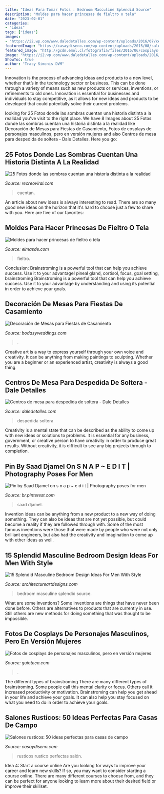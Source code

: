 ```yaml
---
title: "Ideas Para Tomar Fotos : Bedroom Masculine Splendid Source"
description: "Moldes para hacer princesas de fieltro o tela"
date: "2023-02-01"
categories:
- "ideas"
tags: ["ideas"]
images:
- "https://i2.wp.com/www.daledetalles.com/wp-content/uploads/2016/07/centros-de-mesa-para-despedida-de-soltera.jpg"
featuredImage: "https://casaydiseno.com/wp-content/uploads/2015/08/salon-rustico-taburete-sofa-marron-mesa-madera.jpg"
featured_image: "http://gcdn.emol.cl/fotografia/files/2016/06/cosplays-personajes-femeninos12.jpg"
image: "https://i2.wp.com/www.daledetalles.com/wp-content/uploads/2016/07/centros-de-mesa-para-despedida-de-soltera.jpg"
ShowToc: true
author: "Tracy Simonis DVM"
---
```



Innovation is the process of advancing ideas and products to a new level, whether that’s in the technology sector or business. This can be done through a variety of means such as new products or services, inventions, or refinements to old ones. Innovation is essential for businesses and individuals to stay competitive, as it allows for new ideas and products to be developed that could potentially solve their current problems.

	

		
looking for 25 Fotos donde las sombras cuentan una historia distinta a la realidad you've visit to the right place. We have 8 Images about 25 Fotos donde las sombras cuentan una historia distinta a la realidad like Decoración de Mesas para Fiestas de Casamiento, Fotos de cosplays de personajes masculinos, pero en versión mujeres and also Centros de mesa para despedida de soltera - Dale Detalles. Here you go:
		
    
## 25 Fotos Donde Las Sombras Cuentan Una Historia Distinta A La Realidad

<img loading=lazy src="https://www.recreoviral.com/wp-content/uploads/2014/07/25-FOTOS-DONDE-LAS-SOMBRAS-CUENTAN-UNA-HISTORIA-DIFERENTE-7.jpg" onerror="this.onerror=null;this.src='https://tse2.mm.bing.net/th?id=OIP.ce_a-M205P52pCGMhyBj0AHaJ4&amp;pid=15.1';" alt="25 Fotos donde las sombras cuentan una historia distinta a la realidad">

_Source: recreoviral.com_

>cuentan. 

	

An article about new ideas is always interesting to read. There are so many good new ideas on the horizon that it's hard to choose just a few to share with you. Here are five of our favorites: 

    
## Moldes Para Hacer Princesas De Fieltro O Tela

<img loading=lazy src="http://elmasde.com/wp-content/uploads/2015/11/Moldes-para-hacer-princesas-de-fieltro-o-tela04-683x1024.jpg" onerror="this.onerror=null;this.src='https://tse3.mm.bing.net/th?id=OIP.JRRtmqxXgNBne25_n7zTgwHaLG&amp;pid=15.1';" alt="Moldes para hacer princesas de fieltro o tela">

_Source: elmasde.com_

>fieltro. 

	

Conclusion: Brainstroming is a powerful tool that can help you achieve success. Use it to your advantage!
pineal gland, cortisol, focus, goal setting, brainstroming
Brainstroming is a powerful tool that can help you achieve success. Use it to your advantage by understanding and using its potential in order to achieve your goals.

    
## Decoración De Mesas Para Fiestas De Casamiento

<img loading=lazy src="https://bodasyweddings.com/wp-content/uploads/2016/05/Un-look-glam-para-la-decoracion-de-mesas-para-fiestas-de-casamiento.jpg" onerror="this.onerror=null;this.src='https://tse4.mm.bing.net/th?id=OIP.m2xh1HCTl-ljBzn6cGJacQHaKH&amp;pid=15.1';" alt="Decoración de Mesas para Fiestas de Casamiento">

_Source: bodasyweddings.com_

>. 

	

Creative art is a way to express yourself through your own voice and creativity. It can be anything from making paintings to sculpting. Whether you are a beginner or an experienced artist, creativity is always a good thing.

    
## Centros De Mesa Para Despedida De Soltera - Dale Detalles

<img loading=lazy src="https://i2.wp.com/www.daledetalles.com/wp-content/uploads/2016/07/centros-de-mesa-para-despedida-de-soltera.jpg" onerror="this.onerror=null;this.src='https://tse2.mm.bing.net/th?id=OIP.3xecuWE_JAwfkfAoJTuWFADMEy&amp;pid=15.1';" alt="Centros de mesa para despedida de soltera - Dale Detalles">

_Source: daledetalles.com_

>despedida soltera. 

	

Creativity is a mental state that can be described as the ability to come up with new ideas or solutions to problems. It is essential for any business, government, or creative person to have creativity in order to produce great results. Without creativity, it is difficult to see any big projects through to completion.

    
## Pin By Saad Djamel On S N A P ~ E D I T | Photography Poses For Men

<img loading=lazy src="https://i.pinimg.com/736x/4f/4d/47/4f4d47afff4c787747f0924bb963459d.jpg" onerror="this.onerror=null;this.src='https://tse3.mm.bing.net/th?id=OIP.6CVwlhAt9UZ6d2qGvvl0XAHaNK&amp;pid=15.1';" alt="Pin by Saad Djamel on s n a p ~ e d i t | Photography poses for men">

_Source: br.pinterest.com_

>saad djamel. 

	

Invention ideas can be anything from a new product to a new way of doing something. They can also be ideas that are not yet possible, but could become a reality if they are followed through with. Some of the most famous inventions were those that were made by people who were not only brilliant engineers, but also had the creativity and imagination to come up with other ideas as well.

    
## 15 Splendid Masculine Bedroom Design Ideas For Men With Style

<img loading=lazy src="https://www.architectureartdesigns.com/wp-content/uploads/2015/04/832.jpg" onerror="this.onerror=null;this.src='https://tse1.mm.bing.net/th?id=OIP.WkueOetiObk5zOWQOO1HcwHaFj&amp;pid=15.1';" alt="15 Splendid Masculine Bedroom Design Ideas For Men With Style">

_Source: architectureartdesigns.com_

>bedroom masculine splendid source. 

	

What are some inventions?
Some inventions are things that have never been done before. Others are alternatives to products that are currently in use. Still others are new methods for doing something that was thought to be impossible.

    
## Fotos De Cosplays De Personajes Masculinos, Pero En Versión Mujeres

<img loading=lazy src="http://gcdn.emol.cl/fotografia/files/2016/06/cosplays-personajes-femeninos12.jpg" onerror="this.onerror=null;this.src='https://tse2.mm.bing.net/th?id=OIP.Uqul0sF3S_uHoPM68e-iVgHaLH&amp;pid=15.1';" alt="Fotos de cosplays de personajes masculinos, pero en versión mujeres">

_Source: guioteca.com_

>. 

	

The different types of brainstroming
There are many different types of brainstroming. Some people call this mental clarity or focus. Others call it increased productivity or motivation. Brainstroming can help you get ahead in your life and achieve your goals. It can also help you stay focused on what you need to do in order to achieve your goals.

    
## Salones Rusticos: 50 Ideas Perfectas Para Casas De Campo

<img loading=lazy src="https://casaydiseno.com/wp-content/uploads/2015/08/salon-rustico-taburete-sofa-marron-mesa-madera.jpg" onerror="this.onerror=null;this.src='https://tse1.mm.bing.net/th?id=OIP.6v-DXd04Oi3A103jvFUgpQHaLs&amp;pid=15.1';" alt="Salones rusticos: 50 ideas perfectas para casas de campo">

_Source: casaydiseno.com_

>rusticos rustico perfectas salón. 

	

Idea 4: Start a course online
Are you looking for ways to improve your career and learn new skills? If so, you may want to consider starting a course online. There are many different courses to choose from, and they can be perfect for anyone looking to learn more about their desired field or improve their skillset.

